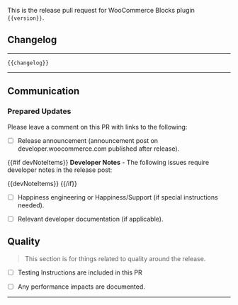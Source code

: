 This is the release pull request for WooCommerce Blocks plugin `{{version}}`.

## Changelog

---

```
{{changelog}}
```

---

## Communication

### Prepared Updates

Please leave a comment on this PR with links to the following:

* [ ] Release announcement (announcement post on developer.woocommerce.com published after release).

{{#if devNoteItems}}
**Developer Notes** - The following issues require developer notes in the release post:

{{devNoteItems}}
{{/if}}

* [ ] Happiness engineering or Happiness/Support (if special instructions needed).
* [ ] Relevant developer documentation (if applicable).


## Quality

> This section is for things related to quality around the release.

* [ ] Testing Instructions are included in this PR

* [ ] Any performance impacts are documented.

------
